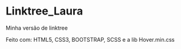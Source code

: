 # Linktree_Laura
 Minha versão de linktree


<div>
Feito com: HTML5, CSS3, BOOTSTRAP, SCSS e a lib Hover.min.css
</div>
